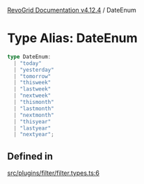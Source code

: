 [RevoGrid Documentation v4.12.4](README.md) / DateEnum

# Type Alias: DateEnum

```ts
type DateEnum: 
  | "today"
  | "yesterday"
  | "tomorrow"
  | "thisweek"
  | "lastweek"
  | "nextweek"
  | "thismonth"
  | "lastmonth"
  | "nextmonth"
  | "thisyear"
  | "lastyear"
  | "nextyear";
```

## Defined in

[src/plugins/filter/filter.types.ts:6](https://github.com/revolist/revogrid/blob/648f56ecfc5430eb0184373ea33dd565a6a33bb9/src/plugins/filter/filter.types.ts#L6)
